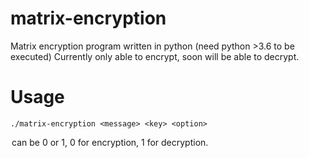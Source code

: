 # matrix-encryption

Matrix encryption program written in python (need python >3.6 to be executed)
Currently only able to encrypt, soon will be able to decrypt.

# Usage

```
./matrix-encryption <message> <key> <option>
```

<option> can be 0 or 1, 0 for encryption, 1 for decryption.

![example](https://image.noelshack.com/fichiers/2017/51/1/1513637372-capture-d-ecran-2017-12-18-a-23-49-19.png)
